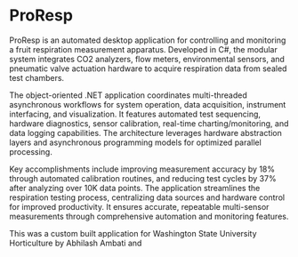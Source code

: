 # ProResp
ProResp is an automated desktop application for controlling and monitoring a fruit respiration measurement apparatus. Developed in C#, the modular system integrates CO2 analyzers, flow meters, environmental sensors, and pneumatic valve actuation hardware to acquire respiration data from sealed test chambers.

The object-oriented .NET application coordinates multi-threaded asynchronous workflows for system operation, data acquisition, instrument interfacing, and visualization. It features automated test sequencing, hardware diagnostics, sensor calibration, real-time charting/monitoring, and data logging capabilities. The architecture leverages hardware abstraction layers and asynchronous programming models for optimized parallel processing.

Key accomplishments include improving measurement accuracy by 18% through automated calibration routines, and reducing test cycles by 37% after analyzing over 10K data points. The application streamlines the respiration testing process, centralizing data sources and hardware control for improved productivity. It ensures accurate, repeatable multi-sensor measurements through comprehensive automation and monitoring features.




This was a custom built application for Washington State University Horticulture by Abhilash Ambati and 
